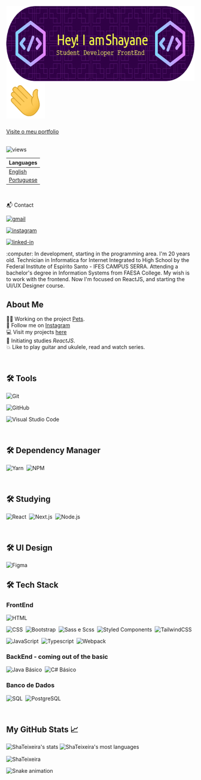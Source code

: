 <img align="right" height="200rem" src="./.github/profile-github.png" alt="apresentação pessoal"/>

<br/>

<h1 align="left"><img src="https://raw.githubusercontent.com/ABSphreak/ABSphreak/master/gifs/Hi.gif" height="100px"></h1>
</h1>
<a href="https://shateixeira.github.io/">Visite o meu portfolio</a>

<br/>
<br />

 ![views](https://estruyf-github.azurewebsites.net/api/VisitorHit?user=ShaTeixeira&repo=ShaTeixera&countColorcountColor)

|   Languages   |
|-----------|
|[English](README.md)| 
|[Portuguese](readme_ptBR.md)| 

<br />

📬 Contact

[![gmail](https://img.shields.io/badge/Gmail-D14836?style=for-the-badge&logo=Gmail&logoColor=white)](mailto:mailto:shayaneteixeira@gmail.com)

[![instagram](https://img.shields.io/badge/Instagram-E4405F?style=for-the-badge&logo=instagram&logoColor=white)](https://www.instagram.com/shay_teixeir02/)

[![linked-in](https://img.shields.io/badge/Linkedin-0077B5?style=for-the-badge&logo=LinkedIn&logoColor=white)](https://www.linkedin.com/in/shayane-teixeira-4520b2196/)


<p align="left"> 
  :computer: In development, starting in the programming area. I'm 20 years old. Technician in Informatica for Internet Integrated to High School by the Federal Institute of Espírito Santo - IFES CAMPUS SERRA. Attending a bachelor's degree in Information Systems from FAESA College. My wish is to work with the frontend. Now I'm focused on ReactJS, and starting the UI/UX Designer course.
</p>
   
<!-- About -->

## About Me
  👩‍🎓 Working on the project [Pets](https://github.com/ShaTeixeira/pets).
  <br />
  🔆 Follow me on [Instagram](https://www.instagram.com/byte__dev/)
  <br />
  💻 Visit my projects [here](https://github.com/ShaTeixeira?tab=repositories)
  <br />
  🔷 Initiating studies *ReactJS*.
  <br />
  💥 Like to play guitar and ukulele, read and watch series.
  
<br>

## 🛠 Tools
![Git](https://img.shields.io/badge/-Git-B03624?style=for-the-badge&logo=GIT&logoColor=git)&nbsp;

![GitHub](https://img.shields.io/badge/-GitHub-D14836?style=for-the-badge&logo=GITHUB&logoColor=github)&nbsp;

![Visual Studio Code](https://img.shields.io/badge/-Visual%20Studio%20Code-2C8EBB?style=for-the-badge&logo=Visual-Studio-Code&logoColor=vscode)&nbsp;

<br>

## 🛠 Dependency Manager
![Yarn](https://img.shields.io/badge/-Yarn-05122A?style=for-the-badge&logo=Yarn&logoColor=Yarn)&nbsp;
![NPM](https://img.shields.io/badge/-NPM-D14836?style=for-the-badge&logo=NPM&logoColor=NPM)&nbsp;

<br>

## 🛠 Studying
![React](https://img.shields.io/badge/React-05122A?style=for-the-badge&logo=React&logoColor=React)&nbsp;
![Next.js](https://img.shields.io/badge/Next.js-05122A?style=for-the-badge&logo=Next.js&logoColor=Next.jsS)&nbsp;
![Node.js](https://img.shields.io/badge/node.js-05122A?style=for-the-badge&logo=node.js&logoColor=node.js)&nbsp;

<br>

## 🛠 UI Design

![Figma](https://img.shields.io/badge/-Figma-05122A?style=for-the-badge&logo=Figma&logoColor=Figma)&nbsp;

## 🛠 Tech Stack

### FrontEnd
![HTML](https://img.shields.io/badge/-HTML-05122A?style=for-the-badge&logo=HTML5&logoColor=html)&nbsp;

![CSS](https://img.shields.io/badge/-CSS-05122A?style=for-the-badge&logo=CSS3&logoColor=css)&nbsp;
![Bootstrap](https://img.shields.io/badge/-Bootstrap-05122A?style=for-the-badge&logo=Bootstrap&logoColor=Bootstrap)&nbsp;
![Sass e Scss](https://img.shields.io/badge/-Sass-05122A?style=for-the-badge&logo=Sass&logoColor=Sass)&nbsp;
![Styled Components](https://img.shields.io/badge/-styledcomponents-05122A?style=for-the-badge&logo=styledcomponents&logoColor=styledcomponents)&nbsp;
![TailwindCSS](https://img.shields.io/badge/-TailwindCSS-05122A?style=for-the-badge&logo=TailwindCSS&logoColor=TailwindCSS)&nbsp;
<!--![Less](https://img.shields.io/badge/-Less-05122A?style=for-the-badge&logo=Less&logoColor=Less)&nbsp;-->

![JavaScript](https://img.shields.io/badge/-JavaScript-05122A?style=for-the-badge&logo=JAVASCRIPT&logoColor=javascript)&nbsp;
![Typescript](https://img.shields.io/badge/-Typescript-05122A?style=for-the-badge&logo=Typescript&logoColor=Typescript)&nbsp;
![Webpack](https://img.shields.io/badge/-Webpack-05122A?style=for-the-badge&logo=Webpack&logoColor=Webpack)&nbsp;

### BackEnd - coming out of the basic
![Java Básico](https://img.shields.io/badge/-Java-D14836?style=for-the-badge&logo=Java&logoColor=java)&nbsp;
![C# Básico](https://img.shields.io/badge/C%23-239120?style=for-the-badge&logo=c-sharp&logoColor=white)&nbsp;

### Banco de Dados 
![SQL](https://img.shields.io/badge/-SQL-05122A?style=for-the-badge&logo=mySQL&logoColor=SQL)&nbsp;
![PostgreSQL](https://img.shields.io/badge/-PostgreSQL-05122A?style=for-the-badge&logo=PostgreSQL&logoColor=PostgreSQL)&nbsp;
<!--![MongoDB](https://img.shields.io/badge/-MongoDB-05122A?style=for-the-badge&logo=MongoDB&logoColor=MongoDB)&nbsp;-->


<br>

## My GitHub Stats 📈

<img width="500em" src="https://github-readme-stats.vercel.app/api?username=ShaTeixeira&show_icons=true&theme=tokyonight" alt="ShaTeixeira's stats"/>
<img width="500em" src="https://github-readme-stats.vercel.app/api/top-langs/?username=ShaTeixeira&layout=compact&theme=tokyonight" alt="ShaTeixeira's most languages"/>
<p><img align="center" src="https://github-readme-streak-stats.herokuapp.com/?user=ShaTeixeira&theme=tokyonight" alt="ShaTeixeira" /></p>


![Snake animation](https://github.com/shateixeira/shateixeira/blob/output/github-contribution-grid-snake.svg)&nbsp;
